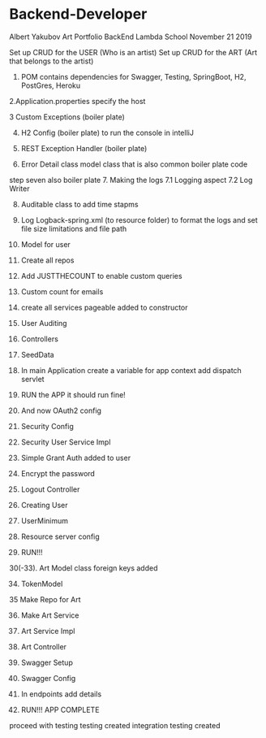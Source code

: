 # Backend-Developer


Albert Yakubov
Art Portfolio BackEnd 
Lambda School
November 21 2019

Set up CRUD for the USER (Who is an artist)
Set up CRUD for the ART (Art that belongs to the artist)

1. POM contains dependencies for Swagger, Testing, SpringBoot, H2, PostGres, Heroku

2.Application.properties
specify the host

3 Custom Exceptions (boiler plate)

4. H2 Config (boiler plate)
to run the console in intelliJ 

5. REST Exception Handler (boiler plate)

6. Error Detail class 
model class that is also common boiler plate code

step seven also boiler plate
7. Making the logs
7.1 Logging aspect
7.2 Log Writer

8. Auditable class to add time stapms

9. Log Logback-spring.xml (to resource folder)
to format the logs and set file size limitations and file path

10. Model for user

11. Create all repos

12. Add JUSTTHECOUNT to enable custom queries

13. Custom count for emails 

14. create all services
pageable added to constructor

15. User Auditing

16. Controllers

17. SeedData 

18. In main Application
create a variable for app context
add dispatch servlet

19. RUN the APP it should run fine!

20. And now OAuth2 config

21. Security Config

22. Security User Service Impl

23. Simple Grant Auth added to user 

24. Encrypt the password

25. Logout Controller

26. Creating User

27. UserMinimum

28. Resource server config

29. RUN!!!

30(-33). Art Model class
foreign keys added

34. TokenModel

35 Make Repo for Art

36. Make Art Service

37. Art Service Impl

38. Art Controller

39. Swagger Setup

40. Swagger Config

41. In endpoints add details 

42. RUN!!! APP COMPLETE

proceed with testing
testing created integration testing created  
